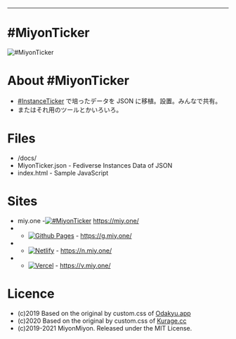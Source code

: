 <hr>

# #MiyonTicker

![#MiyonTicker](https://repository-images.githubusercontent.com/293203730/7413bb00-636c-11eb-8683-b4acd530459f "#MiyonTicker")

# About #MiyonTicker
- [#InstanceTicker](https://github.com/MiyonMiyon/InstanceTicker) で培ったデータを JSON に移植。設置。みんなで共有。
- またはそれ用のツールとかいろいろ。

# Files
- /docs/
- MiyonTicker.json - Fediverse Instances Data of JSON
- index.html - Sample JavaScript

# Sites
- miy.one -[![#MiyonTicker](https://raw.githubusercontent.com/MiyonMiyon/MiyonTicker/master/docs/favicon.png "#MiyonTicker")](https://docs.github.com/ja/github/working-with-github-pages/about-github-pages) https://miy.one/
- - [![Github Pages](https://res.cloudinary.com/weep/icon/github.png "Github Pages")](https://docs.github.com/ja/github/working-with-github-pages/about-github-pages) - https://g.miy.one/
- - [![Netlify](https://res.cloudinary.com/weep/icon/netlify.png "Netlify")](https://netlify.com/) - https://n.miy.one/
- - [![Vercel](https://res.cloudinary.com/weep/icon/vercel.png "vercel")](https://vercel.com/) - https://v.miy.one/

# Licence
- (c)2019 Based on the original by custom.css of [Odakyu.app](https://odakyu.app/about) 
- (c)2020 Based on the original by custom.css of [Kurage.cc](https://kurage.cc/about)
- (c)2019-2021 MiyonMiyon. Released under the MIT License.

